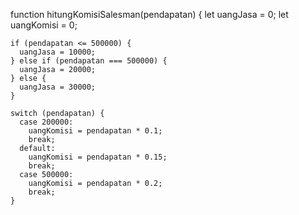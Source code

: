 function hitungKomisiSalesman(pendapatan) {
    let uangJasa = 0;
    let uangKomisi = 0;
  
    if (pendapatan <= 500000) {
      uangJasa = 10000;
    } else if (pendapatan === 500000) {
      uangJasa = 20000;
    } else {
      uangJasa = 30000;
    }
  
    switch (pendapatan) {
      case 200000:
        uangKomisi = pendapatan * 0.1;
        break;
      default:
        uangKomisi = pendapatan * 0.15;
        break;
      case 500000:
        uangKomisi = pendapatan * 0.2;
        break;
    }
